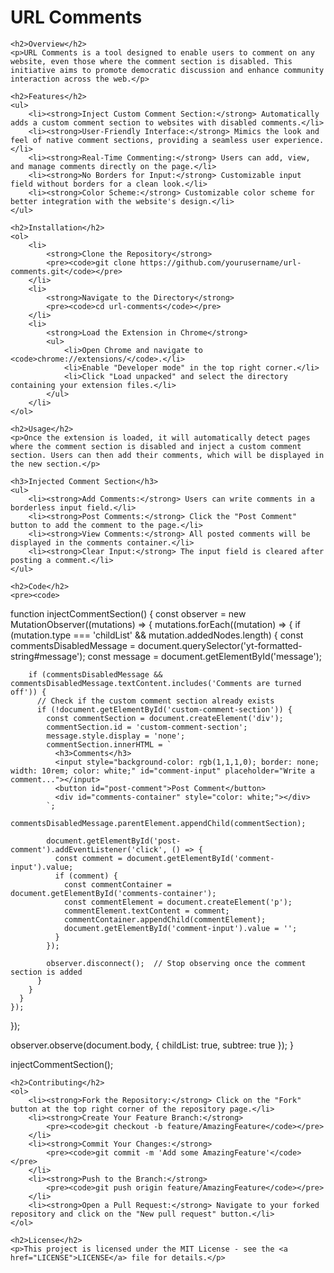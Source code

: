 <html >
<head>
    <style>
        h1, h2, h3, h4 {
            border-bottom: 0;
        }
    </style>
    <title>URL Comments</title>
</head>
<body>
    <h1>URL Comments</h1>

    <h2>Overview</h2>
    <p>URL Comments is a tool designed to enable users to comment on any website, even those where the comment section is disabled. This initiative aims to promote democratic discussion and enhance community interaction across the web.</p>

    <h2>Features</h2>
    <ul>
        <li><strong>Inject Custom Comment Section:</strong> Automatically adds a custom comment section to websites with disabled comments.</li>
        <li><strong>User-Friendly Interface:</strong> Mimics the look and feel of native comment sections, providing a seamless user experience.</li>
        <li><strong>Real-Time Commenting:</strong> Users can add, view, and manage comments directly on the page.</li>
        <li><strong>No Borders for Input:</strong> Customizable input field without borders for a clean look.</li>
        <li><strong>Color Scheme:</strong> Customizable color scheme for better integration with the website's design.</li>
    </ul>

    <h2>Installation</h2>
    <ol>
        <li>
            <strong>Clone the Repository</strong>
            <pre><code>git clone https://github.com/yourusername/url-comments.git</code></pre>
        </li>
        <li>
            <strong>Navigate to the Directory</strong>
            <pre><code>cd url-comments</code></pre>
        </li>
        <li>
            <strong>Load the Extension in Chrome</strong>
            <ul>
                <li>Open Chrome and navigate to <code>chrome://extensions/</code>.</li>
                <li>Enable "Developer mode" in the top right corner.</li>
                <li>Click "Load unpacked" and select the directory containing your extension files.</li>
            </ul>
        </li>
    </ol>

    <h2>Usage</h2>
    <p>Once the extension is loaded, it will automatically detect pages where the comment section is disabled and inject a custom comment section. Users can then add their comments, which will be displayed in the new section.</p>

    <h3>Injected Comment Section</h3>
    <ul>
        <li><strong>Add Comments:</strong> Users can write comments in a borderless input field.</li>
        <li><strong>Post Comments:</strong> Click the "Post Comment" button to add the comment to the page.</li>
        <li><strong>View Comments:</strong> All posted comments will be displayed in the comments container.</li>
        <li><strong>Clear Input:</strong> The input field is cleared after posting a comment.</li>
    </ul>

    <h2>Code</h2>
    <pre><code>
function injectCommentSection() {
  const observer = new MutationObserver((mutations) => {
    mutations.forEach((mutation) => {
      if (mutation.type === 'childList' && mutation.addedNodes.length) {
        const commentsDisabledMessage = document.querySelector('yt-formatted-string#message');
        const message = document.getElementById('message');

        if (commentsDisabledMessage && commentsDisabledMessage.textContent.includes('Comments are turned off')) {
          // Check if the custom comment section already exists
          if (!document.getElementById('custom-comment-section')) {
            const commentSection = document.createElement('div');
            commentSection.id = 'custom-comment-section';
            message.style.display = 'none';
            commentSection.innerHTML = `
              <h3>Comments</h3>
              <input style="background-color: rgb(1,1,1,0); border: none; width: 10rem; color: white;" id="comment-input" placeholder="Write a comment..."></input>
              <button id="post-comment">Post Comment</button>
              <div id="comments-container" style="color: white;"></div>
            `;
            commentsDisabledMessage.parentElement.appendChild(commentSection);

            document.getElementById('post-comment').addEventListener('click', () => {
              const comment = document.getElementById('comment-input').value;
              if (comment) {
                const commentContainer = document.getElementById('comments-container');
                const commentElement = document.createElement('p');
                commentElement.textContent = comment;
                commentContainer.appendChild(commentElement);
                document.getElementById('comment-input').value = '';
              }
            });

            observer.disconnect();  // Stop observing once the comment section is added
          }
        }
      }
    });
  });

  observer.observe(document.body, { childList: true, subtree: true });
}

injectCommentSection();
    </code></pre>

    <h2>Contributing</h2>
    <ol>
        <li><strong>Fork the Repository:</strong> Click on the "Fork" button at the top right corner of the repository page.</li>
        <li><strong>Create Your Feature Branch:</strong>
            <pre><code>git checkout -b feature/AmazingFeature</code></pre>
        </li>
        <li><strong>Commit Your Changes:</strong>
            <pre><code>git commit -m 'Add some AmazingFeature'</code></pre>
        </li>
        <li><strong>Push to the Branch:</strong>
            <pre><code>git push origin feature/AmazingFeature</code></pre>
        </li>
        <li><strong>Open a Pull Request:</strong> Navigate to your forked repository and click on the "New pull request" button.</li>
    </ol>

    <h2>License</h2>
    <p>This project is licensed under the MIT License - see the <a href="LICENSE">LICENSE</a> file for details.</p>
</body>
</html>
